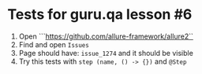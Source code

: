 # **Tests for guru.qa lesson #6**

1) Open ```https://github.com/allure-framework/allure2``
2) Find and open ```Issues```
3) Page should have: ```issue_1274``` and it should be visible
4) Try this tests with ```step (name, () -> {})``` and ```@Step```
